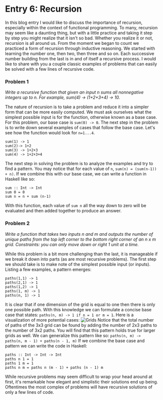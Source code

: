 # Entry 6: Recursion
In this blog entry I would like to discuss the importance of recursion, especially within the context of functional programming. To many, recursion may seem like a daunting thing, but with a little practice and taking it step by step you might realize that it isn't so bad. Whether you realize it or not, recursion is all around us. From the moment we began to count we practiced a form of recursion through inductive reasoning. We started with learning the number one, then two, then three and so on. Each successive number building from the last is in and of itself a recursive process. I would like to share with you a couple classic examples of problems that can easily be solved with a few lines of recursive code.

### Problem 1
*Write a recursive function that given an input n sums all nonnegative integers up to n. For example, sum(4) -> (1+2+3+4) -> 10.*

The nature of recursion is to take a problem and reduce it into a simpler form that can be more easily computed. We must ask ourselves what the simplest possible input is for the function, otherwise known as a base case. For this problem, our base case is `sum(0) -> 0`. The next step in the problem is to write down several examples of cases that follow the base case. Let's see how the function would look for `n=1...4`.
```
sum(1) -> 1
sum(2)-> 1+2
sum(3) -> 1+2+3
sum(4) -> 1+2+3+4
```
The next step in solving the problem is to analyze the examples and try to find a pattern. You may notice that for each value of `n`, `sum(n) = (sum(n-1)) + n)`. If we combine this with our base case, we can write a function in Haskell like so:
```
sum :: Int -> Int
sum 0 = 0
sum n = n + sum (n-1)
```
With this function, each value of `sum n` all the way down to zero will be evaluated and then added together to produce an answer.

### Problem 2
*Write a function that takes two inputs n and m and outputs the number of unique paths from the top left corner to the bottom right corner of an n x m grid. Constraints: you can only move down or right 1 unit at a time.*

While this problem is a bit more challenging than the last, it is manageable if we break it down into parts (as are most recursive problems). The first step we should take is to make note of the simplest possible input (or inputs). Listing a few examples, a pattern emerges:
```
paths(1,1) -> 1
paths(2,1) -> 1
paths(1,2) -> 1
paths(1, m) -> 1
paths(n, 1) -> 1
```
It is clear that if one dimension of the grid is equal to one then there is only one possible path. With this knowledge we can formulate a concise base case that states:
`paths(n, m) -> 1 if n = 1 or m = 1`.
Here is a visualization of more potential cases:
![Grids](https://imgur.com/a/KNXwQ5h)
Notice that the total number of paths of the 3x3 grid can be found by adding the number of 2x3 paths to the number of 3x2 paths. You will find that this pattern holds true for larger grids as well. We can generalize this pattern like so:
`paths(n, m) -> paths(n, m - 1) + paths(n - 1, m)`
If we combine the base case and pattern we can write the code in Haskell:
```
paths :: Int -> Int -> Int
paths n 1 = 1
paths 1 m = 1
paths n m = paths n (m - 1) + paths (n - 1) m
```
While recursive problems may seem difficult to wrap your head around at first, it's remarkable how elegant and simplistic their solutions end up being. Oftentimes the most complex of problems will have recursive solutions of only a few lines of code.
